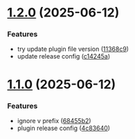 # [1.2.0](https://github.com/mmarcinkowski-bmp/plugin-a/compare/1.1.0...1.2.0) (2025-06-12)


### Features

* try update plugin file version ([11368c9](https://github.com/mmarcinkowski-bmp/plugin-a/commit/11368c901785793e3f22e8c755fb22b3886258a9))
* update release config ([c14245a](https://github.com/mmarcinkowski-bmp/plugin-a/commit/c14245a64e6c9f8a00d0c0a63ae144f351847683))

# [1.1.0](https://github.com/mmarcinkowski-bmp/plugin-a/compare/1.0.3...1.1.0) (2025-06-12)


### Features

* ignore v prefix ([68455b2](https://github.com/mmarcinkowski-bmp/plugin-a/commit/68455b2b5bca9f9e180f9ea23d50ec628fc5206e))
* plugin release config ([4c83640](https://github.com/mmarcinkowski-bmp/plugin-a/commit/4c83640859220009c300b2d8546a749b069a3e9b))
